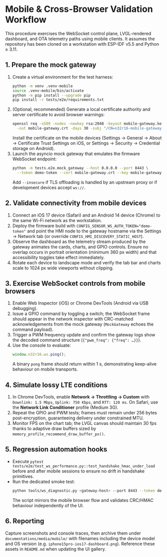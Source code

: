 # Mobile & Cross-Browser Validation Workflow

This procedure exercises the WebSocket control plane, LVGL-rendered dashboard, and OTA telemetry paths using mobile clients. It
assumes the repository has been cloned on a workstation with ESP-IDF v5.5 and Python ≥ 3.11.

## 1. Prepare the mock gateway

1. Create a virtual environment for the test harness:
   ```bash
   python -m venv .venv-mobile
   source .venv-mobile/bin/activate
   python -m pip install --upgrade pip
   pip install -r tests/e2e/requirements.txt
   ```
2. (Optional, recommended) Generate a local certificate authority and server certificate to avoid browser warnings:
   ```bash
   openssl req -x509 -nodes -newkey rsa:2048 -keyout mobile-gateway.key \
     -out mobile-gateway.crt -days 30 -subj "/CN=n32r16-mobile-gateway"
   ```
   Install the certificate on the mobile devices (Settings → General → About → Certificate Trust Settings on iOS, or
   Settings → Security → Credential storage on Android).
3. Launch the asyncio mock gateway that emulates the firmware WebSocket endpoint:
   ```bash
   python -m tests.e2e.mock_gateway --host 0.0.0.0 --port 8443 \
     --token demo-token --cert mobile-gateway.crt --key mobile-gateway.key
   ```
   Add `--insecure` if TLS offloading is handled by an upstream proxy or if development devices accept `ws://`.

## 2. Validate connectivity from mobile devices

1. Connect an iOS 17 device (Safari) and an Android 14 device (Chrome) to the same Wi-Fi network as the workstation.
2. Deploy the firmware build with `CONFIG_SENSOR_WS_AUTH_TOKEN="demo-token"` and point the HMI node to the gateway hostname via
   the Settings → Network tab (or override `CONFIG_HMI_DISCOVERY_STATIC_HOST`).
3. Observe the dashboard as the telemetry stream produced by the gateway animates the cards, charts, and GPIO controls. Ensure no
   overlap occurs in portrait orientation (minimum 360 px width) and that accessibility toggles take effect immediately.
4. Rotate each device to landscape mode and verify the tab bar and charts scale to 1024 px wide viewports without clipping.

## 3. Exercise WebSocket controls from mobile browsers

1. Enable Web Inspector (iOS) or Chrome DevTools (Android via USB debugging).
2. Issue a GPIO command by toggling a switch; the WebSocket frame should appear in the network inspector with CRC-matched
   acknowledgements from the mock gateway (`MockGateway` echoes the command payload).
3. Trigger a PWM frequency update and confirm the gateway logs show the decoded command structure (`{"pwm_freq": {"freq": …}}`).
4. Use the console to evaluate:
   ```js
   window.n32r16.ws.ping();
   ```
   A binary `pong` frame should return within 1 s, demonstrating keep-alive behaviour on mobile transports.

## 4. Simulate lossy LTE conditions

1. In Chrome DevTools, enable **Network → Throttling → Custom** with `Downlink: 1.5 Mbps`, `Uplink: 750 Kbps`, and `RTT: 120 ms`.
   On Safari, use the **Network Link Conditioner** profile (Medium 3G).
2. Repeat the GPIO and PWM tests; frames must remain under 256 bytes post-encryption, guaranteeing delivery under constrained MTU.
3. Monitor FPS on the chart tab; the LVGL canvas should maintain 30 fps thanks to adaptive draw buffers sized by
   `memory_profile_recommend_draw_buffer_px()`.

## 5. Regression automation hooks

- Execute `pytest tests/e2e/test_ws_performance.py::test_handshake_hmac_under_load` before and after mobile sessions to ensure no
  drift in handshake primitives.
- Run the dedicated smoke test:
  ```bash
  python tools/ws_diagnostic.py <gateway-host> --port 8443 --token demo-token --expect 3 --timeout 3
  ```
  The script mirrors the mobile browser flow and validates CRC/HMAC behaviour independently of the UI.

## 6. Reporting

Capture screenshots and console traces, then archive them under `documentations/media/mobile/` with filenames including the device
model and OS version (e.g. `iphone15pro-ios17-dashboard.png`). Reference these assets in `README.md` when updating the UI gallery.
